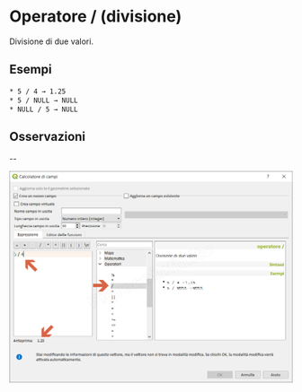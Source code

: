 # Operatore / (divisione)

Divisione di due valori.

## Esempi
```
* 5 / 4 → 1.25
* 5 / NULL → NULL
* NULL / 5 → NULL
```

## Osservazioni

--

![](/img/operatori/divisione1.png)